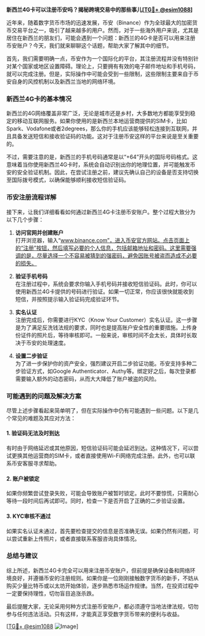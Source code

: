 **新西兰4G卡可以注册币安吗？揭秘跨境交易中的那些事儿[[TG💪+ @esim1088](https://t.me/s/esim1088)]**

近年来，随着数字货币市场的迅速发展，币安（Binance）作为全球最大的加密货币交易平台之一，吸引了越来越多的用户。然而，对于一些海外用户来说，尤其是居住在新西兰的朋友们，可能会遇到一个问题：新西兰的4G卡是否可以用来注册币安账户？今天，我们就来聊聊这个话题，帮助大家了解其中的细节。

首先，我们需要明确一点，币安作为一个国际化的平台，其注册流程并没有特别针对某个国家或地区设置障碍。理论上，只要拥有有效的电子邮件地址和手机号码，就可以完成注册。但是，实际操作中可能会受到一些限制，这些限制主要来自于币安自身的风控机制以及新西兰当地的网络环境。

### 新西兰4G卡的基本情况

新西兰的4G网络覆盖非常广泛，无论是城市还是乡村，大多数地方都能享受到稳定的移动互联网服务。如果你使用的是新西兰本地运营商提供的SIM卡，比如Spark、Vodafone或者2degrees，那么你的手机应该能够轻松连接到互联网，并且具备发送短信和接收验证码的功能。这对于注册币安这样的平台来说是至关重要的。

不过，需要注意的是，新西兰的手机号码通常是以“+64”开头的国际号码格式。这意味着当你使用新西兰4G卡时，系统会自动识别出你的地理位置，并可能触发币安的安全验证机制。因此，在尝试注册之前，建议先确认自己的设备是否支持切换至国际拨号模式，以确保能够顺利接收短信验证码。

### 币安注册流程详解

接下来，让我们详细看看如何通过新西兰4G卡注册币安账户。整个过程大致分为以下几个步骤：

1. **访问官网并创建账户**  
   打开浏览器，输入“www.binance.com”，进入币安官方网站。点击页面上的“注册”按钮，然后填写必要的个人信息，包括邮箱地址和密码。这里需要强调的是，尽量选择一个不容易被猜到的强密码，避免因账号被盗而造成不必要的损失。

2. **验证手机号码**  
   在注册过程中，系统会要求你输入手机号码并接收短信验证码。此时，你可以使用新西兰4G卡提供的号码进行验证。如果一切正常，你应该很快就能收到短信，并按照提示输入验证码完成验证环节。

3. **实名认证**  
   注册完成后，你需要进行KYC（Know Your Customer）实名认证。这一步骤是为了满足反洗钱法规的要求，同时也是提高账户安全性的重要措施。上传身份证件的照片后，等待审核即可。一般来说，审核时间不会太长，具体时长取决于币安的处理速度。

4. **设置二步验证**  
   为了进一步保护你的资产安全，强烈建议开启二步验证功能。币安支持多种二步验证方式，如Google Authenticator、Authy等。绑定好之后，每次登录都需要输入额外的动态密码，从而大大降低了账户被盗的风险。

### 可能遇到的问题及解决方案

尽管上述步骤看起来简单明了，但在实际操作中仍有可能遇到一些问题。以下是几个常见的难题及其应对方法：

#### 1. 验证码无法及时到达  
有时由于网络延迟或其他原因，短信验证码可能会延迟到达。这种情况下，可以尝试更换其他运营商的SIM卡，或者直接使用Wi-Fi网络完成注册。此外，也可以联系币安客服寻求帮助。

#### 2. 账户被锁定  
如果你频繁尝试登录失败，可能会导致账户被暂时锁定。此时不要惊慌，只需耐心等待一段时间后再试即可。同时，检查一下是否开启了正确的二步验证设置。

#### 3. KYC审核不通过  
如果实名认证未通过，首先要检查提交的信息是否准确无误。如果仍然有问题，可以尝试重新上传照片，或者直接联系客服咨询具体情况。

### 总结与建议

综上所述，新西兰4G卡完全可以用来注册币安账户，但前提是确保设备和网络环境良好，并遵循币安的注册规则。如果你是一位刚刚接触数字货币的新手，不妨从购买少量比特币或以太坊开始体验，逐步熟悉市场运作规律。当然，在投资过程中一定要保持理性，切勿盲目追涨杀跌。

最后提醒大家，无论采用何种方式注册币安账户，都必须遵守当地法律法规，切勿参与任何违法活动。只有这样，才能真正享受数字货币带来的便利与收益。

[[TG💪+ @esim1088](https://t.me/s/esim1088) ![Image](https://i.postimg.cc/4NQfJmqS/Snipaste-2025-05-13-00-14-12.png)]